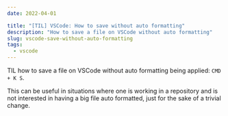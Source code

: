 ```yaml
---
date: 2022-04-01

title: "[TIL] VSCode: How to save without auto formatting"
description: "How to save a file on VSCode without auto formatting"
slug: vscode-save-without-auto-formatting
tags:
  - vscode
---
```


TIL how to save a file on VSCode without auto formatting being applied: `CMD + K S`.

This can be useful in situations where one is working in a repository and is not
interested in having a big file auto formatted, just for the sake of a trivial
change.

